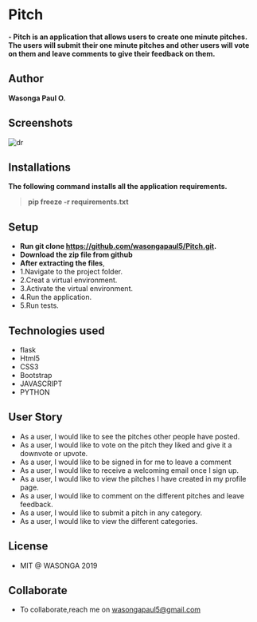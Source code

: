 # Pitch

**- Pitch is an application that allows users to create one minute pitches. The users will submit their one minute pitches and other users will vote on them and leave comments to give their feedback on them.**

## Author

**Wasonga Paul O.**

## Screenshots
![dr](file:///home/moringa/Pictures/Screenshot%20from%202019-11-26%2012-08-27.png)

## Installations

**The following command installs all the application requirements.**

> **pip freeze -r requirements.txt**

## Setup

- **Run git clone https://github.com/wasongapaul5/Pitch.git.**
- **Download the zip file from github**
- **After extracting the files**,
- 1.Navigate to the project folder.
- 2.Creat a virtual environment.
- 3.Activate the virtual environment.
- 4.Run the application.
- 5.Run tests.

## Technologies used

- flask
- Html5
- CSS3
- Bootstrap
- JAVASCRIPT
- PYTHON

## User Story
- As a user, I would like to see the pitches other people have posted.
- As a user, I would like to vote on the pitch they liked and give it a downvote or upvote.
- As a user, I would like to be signed in for me to leave a comment
- As a user, I would like to receive a welcoming email once I sign up.
- As a user, I would like to view the pitches I have created in my profile page.
- As a user, I would like to comment on the different pitches and leave feedback.
- As a user, I would like to submit a pitch in any category.
- As a user, I would like to view the different categories.

## License
- MIT @ WASONGA 2019


## Collaborate
- To collaborate,reach me on wasongapaul5@gmail.com